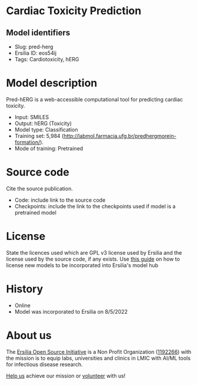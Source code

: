 # Cardiac Toxicity Prediction
## Model identifiers
- Slug: pred-herg
- Ersilia ID: eos54ij
- Tags: Cardiotoxicity, hERG

# Model description
Pred-hERG is a web-accessible computational tool for predicting cardiac toxicity.
- Input: SMILES
- Output: hERG (Toxicity) 
- Model type: Classification
- Training set: 5,984 (http://labmol.farmacia.ufg.br/predhergmorein-formation/).
- Mode of training: Pretrained

# Source code
Cite the source publication.
- Code: include link to the source code
- Checkpoints: include the link to the checkpoints used if model is a pretrained model

# License
State the licences used which are GPL v3 license used by Ersilia and the license used by the source code, if any exists. Use [this guide]() on how to license new models to be incorporated into Ersilia's model hub 

# History 
- Online
- Model was incorporated to Ersilia on 8/5/2022

# About us
The [Ersilia Open Source Initiative](https://ersilia.io) is a Non Profit Organization ([1192266](https://register-of-charities.charitycommission.gov.uk/charity-search/-/charity-details/5170657/full-print)) with the mission is to equip labs, universities and clinics in LMIC with AI/ML tools for infectious disease research.

[Help us](https://www.ersilia.io/donate) achieve our mission or [volunteer](https://www.ersilia.io/volunteer) with us!
